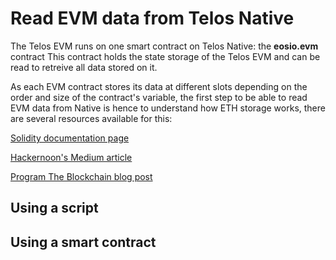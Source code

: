 # Read EVM data from Telos Native

The Telos EVM runs on one smart contract on Telos Native: the __eosio.evm__ contract
This contract holds the state storage of the Telos EVM and can be read to retreive all data stored on it.

As each EVM contract stores its data at different slots depending on the order and size of the contract's variable, the first step to be able to read EVM data from Native is hence to understand how ETH storage works, there are several resources available for this:

[Solidity documentation page](https://docs.soliditylang.org/en/v0.8.13/internals/layout_in_storage.html)

[Hackernoon's Medium article](https://medium.com/hackernoon/getting-deep-into-ethereum-how-data-is-stored-in-ethereum-e3f669d96033)

[Program The Blockchain blog post](https://programtheblockchain.com/posts/2018/03/09/understanding-ethereum-smart-contract-storage/)

## Using a script

## Using a smart contract
